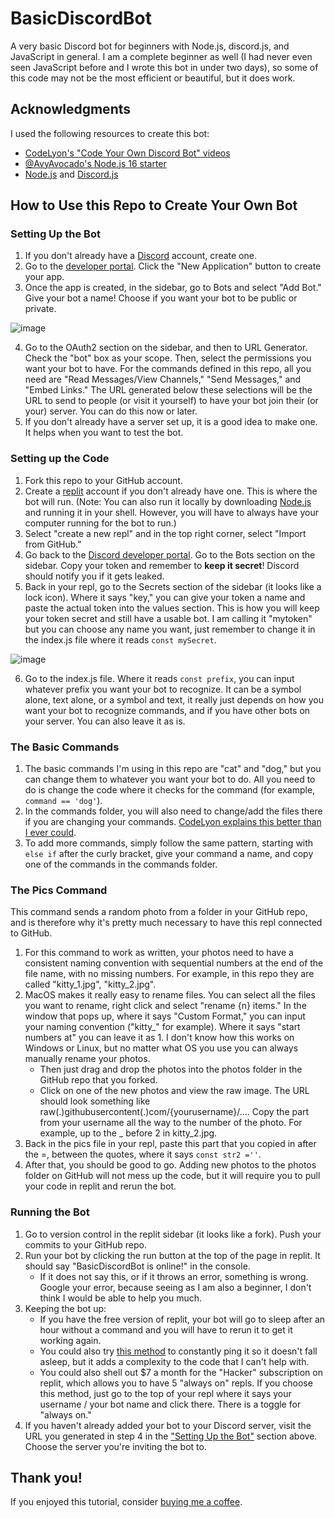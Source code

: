 # BasicDiscordBot
A very basic Discord bot for beginners with Node.js, discord.js, and JavaScript in general. I am a complete beginner as well (I had never even seen JavaScript before and I wrote this bot in under two days), so some of this code may not be the most efficient or beautiful, but it does work.

## Acknowledgments 
I used the following resources to create this bot:
- [CodeLyon's "Code Your Own Discord Bot" videos](https://www.youtube.com/watch?v=j_sD9udZnCk&list=PLbbLC0BLaGjpyzN1rg-gK4dUqbn8eJQq4)
- [@AvyAvocado's Node.js 16 starter](https://replit.com/talk/learn/Nodejs-16-on-replit/85501)
- [Node.js](https://nodejs.org) and [Discord.js](https://discord.js.org)

## How to Use this Repo to Create Your Own Bot
### Setting Up the Bot
1. If you don't already have a [Discord](https://discord.com) account, create one. 
2. Go to the [developer portal](https://discord.com/developers). Click the "New Application" button to create your app. 
3. Once the app is created, in the sidebar, go to Bots and select "Add Bot." Give your bot a name! Choose if you want your bot to be public or private. 

![image](https://user-images.githubusercontent.com/61885885/143278662-2729f474-607b-45e4-baa0-d459b3797571.png)

4. Go to the OAuth2 section on the sidebar, and then to URL Generator. Check the "bot" box as your scope. Then, select the permissions you want your bot to have. For the commands defined in this repo, all you need are "Read Messages/View Channels," "Send Messages," and "Embed Links." The URL generated below these selections will be the URL to send to people (or visit it yourself) to have your bot join their (or your) server. You can do this now or later.
5. If you don't already have a server set up, it is a good idea to make one. It helps when you want to test the bot.

### Setting up the Code
1. Fork this repo to your GitHub account.
2. Create a [replit](https://repl.it) account if you don't already have one. This is where the bot will run. (Note: You can also run it locally by downloading [Node.js](https://nodejs.org/en/) and running it in your shell. However, you will have to always have your computer running for the bot to run.)
3. Select "create a new repl" and in the top right corner, select "Import from GitHub." 
4. Go back to the [Discord developer portal](https://discord.com/developers). Go to the Bots section on the sidebar. Copy your token and remember to **keep it secret**! Discord should notify you if it gets leaked. 
5. Back in your repl, go to the Secrets section of the sidebar (it looks like a lock icon). Where it says "key," you can give your token a name and paste the actual token into the values section. This is how you will keep your token secret and still have a usable bot. I am calling it "mytoken" but you can choose any name you want, just remember to change it in the index.js file where it reads `const mySecret`.

![image](https://user-images.githubusercontent.com/61885885/143288133-9b1fd27c-73e6-403b-8863-f2de1e08fe1f.png)

6. Go to the index.js file. Where it reads `const prefix`, you can input whatever prefix you want your bot to recognize. It can be a symbol alone, text alone, or a symbol and text, it really just depends on how you want your bot to recognize commands, and if you have other bots on your server. You can also leave it as is.

### The Basic Commands
1. The basic commands I'm using in this repo are "cat" and "dog," but you can change them to whatever you want your bot to do. All you need to do is change the code where it checks for the command (for example, `command == 'dog'`). 
2. In the commands folder, you will also need to change/add the files there if you are changing your commands. [CodeLyon explains this better than I ever could](https://youtu.be/nTGtiCC3iQM?t=356).
3. To add more commands, simply follow the same pattern, starting with `else if` after the curly bracket, give your command a name, and copy one of the commands in the commands folder.

### The Pics Command
This command sends a random photo from a folder in your GitHub repo, and is therefore why it's pretty much necessary to have this repl connected to GitHub.
1. For this command to work as written, your photos need to have a consistent naming convention with sequential numbers at the end of the file name, with no missing numbers. For example, in this repo they are called "kitty_1.jpg", "kitty_2.jpg". 
2. MacOS makes it really easy to rename files. You can select all the files you want to rename, right click and select "rename {n} items." In the window that pops up, where it says "Custom Format," you can input your naming convention ("kitty_" for example). Where it says "start numbers at" you can leave it as 1. I don't know how this works on Windows or Linux, but no matter what OS you use you can always manually rename your photos. 
   - Then just drag and drop the photos into the photos folder in the GitHub repo that you forked. 
   - Click on one of the new photos and view the raw image. The URL should look something like raw(.)githubusercontent(.)com/{yourusername}/.... Copy the part from your username all the way to the number of the photo. For example, up to the _ before 2 in kitty_2.jpg.
4. Back in the pics file in your repl, paste this part that you copied in after the =, between the quotes, where it says `const str2 =''`. 
5. After that, you should be good to go. Adding new photos to the photos folder on GitHub will not mess up the code, but it will require you to pull your code in replit and rerun the bot.

### Running the Bot
1. Go to version control in the replit sidebar (it looks like a fork). Push your commits to your GitHub repo.
2. Run your bot by clicking the run button at the top of the page in replit. It should say "BasicDiscordBot is online!" in the console. 
   - If it does not say this, or if it throws an error, something is wrong. Google your error, because seeing as I am also a beginner, I don't think I would be able to help you much.
3. Keeping the bot up:
   - If you have the free version of replit, your bot will go to sleep after an hour without a command and you will have to rerun it to get it working again. 
   - You could also try [this method](https://replit.com/talk/learn/Hosting-discordjs-bots-on-replit-Works-for-both-discordjs-and-Eris/11027) to constantly ping it so it doesn't fall asleep, but it adds a complexity to the code that I can't help with. 
   - You could also shell out $7 a month for the "Hacker" subscription on replit, which allows you to have 5 "always on" repls. If you choose this method, just go to the top of your repl where it says your username / your bot name and click there. There is a toggle for "always on."
4. If you haven't already added your bot to your Discord server, visit the URL you generated in step 4 in the ["Setting Up the Bot"](https://github.com/emilieea88/BasicDiscordBot#setting-up-the-bot) section above. Choose the server you're inviting the bot to. 

## Thank you!
If you enjoyed this tutorial, consider [buying me a coffee](https://ko-fi.com/emilieea88).
